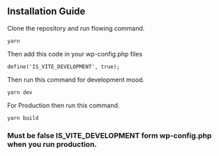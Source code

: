 ## Installation Guide

Clone the repository and run flowing command.
```
yarn
```
Then add this code in your wp-config.php files

```
define('IS_VITE_DEVELOPMENT', true);
```
Then run this command for development mood.

```
yarn dev
```

For Production then run this command.

```
yarn build
```

### Must be false IS_VITE_DEVELOPMENT form wp-config.php when you run production.